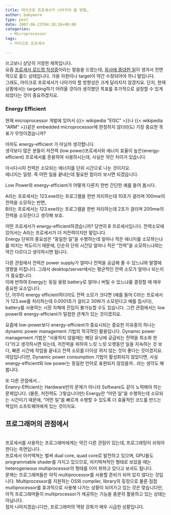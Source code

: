 ```yaml
---
title: 마이크로 프로세서가 나아가야 할 방향…
author: babyworm
type: post
date: 2007-06-23T04:28:26+00:00
categories:
  - Microprocessor
tags:
  - 마이크로 프로세서

---
```

쓰고보니 상당히 거창한 제목입니다.<br>
요즘 <A href="http://babyworm.net/tatter/179" target=_blank>프로세서 로드맵 작성중</A>이라는 말씀을 드렸는데, <A href="http://babyworm.net/tatter/180" target=_blank>회사에 중대한 일</A>이 생겨서 전면적으로 홀드 상태입니다. 가용 자원이나 target이 약간 수정되어야 하니 말입니다.<br>
그래도, 마이크로 프로세서가 나아가야 할 방향성은 크게 달라지지 않겠지요. 단지, 현재 상황에서는 targeting하기 어려울 것이라 생각했던 목표를 추가적으로 설정할 수 있게 되었다는 것이 중요하겠지요.


### Energy Efficient

현재 microprocessor 개발에 있어서 ({{< wikipedia "EISC" >}}나 {{< wikipedia "ARM" >}}같은 embedded microprocessor에 한정하지 않더라도) 가장 중요한 목표가 무엇이겠습니까?

아마도 energy-efficient 가 아닐까 생각합니다.<br>
생각보다 많은 분들이 저전력 (low power)프로세서와 에너지 효율이 높은(energy-efficient) 프로세서를 혼용하여 사용하시는데, 사실은 약간 차이가 있습니다.

아시다시피 전력은 소모되는 에너지를 단위 시간으로 나눈 것이지요.<br>
에너지는 일량. 즉 어떤 일을 끝내는데 필요한 힘이라 보시면 되겠습니다.

Low Power와 energy-efficient가 어떻게 다른지 한번 간단한 예를 들어 봅시다.

A라는 프로세서는 123.exe라는 프로그램을 한번 처리하는데 10초가 걸리며 100mw의 전력을 소모하는 반면,<br>
B라는 프로세서는 123.exe라는 프로그램을 한번 처리하는데 2초가 걸리며 200mw의 전력을 소모한다고 생각해 보죠.

어떤 프로세서가 energy-efficient하겠습니까? 당연히 B 프로세서입니다. 전력소모에 있어서는 A라는 프로세서가 더 저전력이지만 말입니다.<br>
Energy 단위의 중요성은 “동일한 일”을 수행하는데 얼마나 적은 에너지를 소모하는냐를 따지는 척도이기 때문에, 단순히 단위 시간당 얼마나 적은 “전력”을 소모하느냐와는 약간 다르다고 생각하시면 됩니다.

다른 관점에서 전력은 power supply가 얼마나 전력을 공급해 줄 수 있느냐와 발열에 영향을 미칩니다. 그래서 desktop/server에서는 평균적인 전력 소모가 얼마나 되는지가 중요합니다.<br>
이에 반하여 Energy는 동일 용량 battery로 얼마나 버틸 수 있느냐를 결정할 때 매우 중요한 요소입니다.<br>
단, 아무리 energy efficient하더라도 전력 소모가 크다면 (예를 들어 C라는 프로세서가 123.exe를 처리하는데 0.0001초가 걸리고 30W가 소모된다고 예를 듭시다), battery를 사용하는 시장 자체에 진입이 불가능할 수도 있습니다. 그런 관점에서는 low power와 energy-efficient가 밀접한 관계가 있는 것이겠지요.

요즘에 low-power보다 energy-efficient가 중요시되는 중요한 이유중의 하나는 dynamic power management 기법의 적극적인 활용입니다. Dynamic power management 기법은 “사용하지 않을때는 해당 유닛에 공급되는 전력을 최소화 한다”라고 생각하시면 되는데, 저전력을 위하여 느릿 느릿 오랫동안 일을 지속하는 것 보다, 빠른 시간에 작업을 끝내고 전력 소모를 더이상 하지 않는 것이 좋다는 것이겠지요.<br>
여담입니다만, Dynamic power consumption 기법이 활성화되지 않았다면, 사실 energy-efficient와 low power는 동일한 언어로 표현되지 않았을까.. 라는 생각도 해봅니다.

또 다른 관점에서…<br>
Enenry-Efficient는 Hardware만의 문제가 아니라 Software도 같이 노력해야 하는 문제입니다. (물론, 저전력도 그렇습니다만) Energy란 “어떤 일”을 수행하는데 소모되는 시간이기 때문에, “어떤 일”을 빠르게 수행할 수 있도록 더 효율적인 코드를 만드는 책임이 소프트웨어에게 있는 것이지요.

## **프로그래머의 관점에서**
<br>
프로세서를 사용하는 프로그래머에게는 약간 다른 관점이 있는데, 프로그래밍이 쉬워야 한다는 측면입니다.<br>
프로세서 아키텍쳐는 벌써 dual core, quad core로 발전하고 있으며, GPU들도 programmable shader를 가지고 있으므로, 아키텍쳐적인 형태로 보았을 때는 heterogeneous multiprocessor의 형태를 이미 취하고 있다고 보셔도 됩니다.<br>
문제는 프로그래머들은 아직 multiprocessor를 사용할 준비가 되어 있지 않다는 것입니다. Multiprocessor를 지원하는 OS와 compiler, library의 등장으로 물론 점점 multiprocessor를 효과적으로 사용해 나가는 상황이 되어가고 있는 것은 맞습니다만, 아직 프로그래머들이 multiprocessor가 제공하는 기능을 충분히 활용하고 있는 상태는 아닙니다.  <br>
점차 나아지겠습니다만, 프로그래머의 역량 강화가 매우 시급한 상황입니다.
